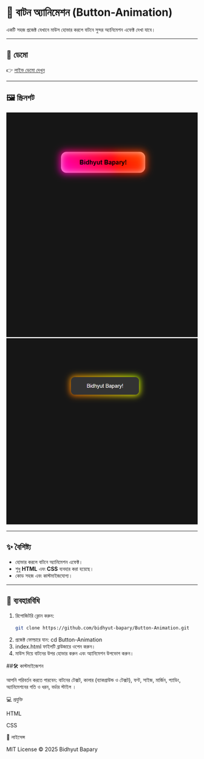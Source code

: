 # 🎨 বাটন অ্যানিমেশন (Button-Animation)

একটি সহজ প্রজেক্ট যেখানে মাউস হোভার করলে বাটনে সুন্দর অ্যানিমেশন এফেক্ট দেখা যাবে।  

---

## 🔗 ডেমো  
👉 [লাইভ ডেমো দেখুন](https://bidhyut-bapary.github.io/Button-Animation/)  

---

## 🖼️ স্ক্রিনশট  


![Button Animation Screenshot 1](Screenshot%202025-09-14%20115149.png)  
![Button Animation Screenshot 2](Screenshot%202025-09-14%20115132.png)  

---

## ✨ বৈশিষ্ট্য  

- হোভার করলে বাটনে অ্যানিমেশন এফেক্ট।  
- শুধু **HTML** এবং **CSS** ব্যবহার করা হয়েছে।  
- কোড সহজ এবং কাস্টমাইজযোগ্য।  

---

## 🚀 ব্যবহারবিধি  

1. রিপোজিটরি ক্লোন করুন:  
   ```bash
   git clone https://github.com/bidhyut-bapary/Button-Animation.git
2. প্রজেক্ট ফোল্ডারে যান:
     cd Button-Animation
3. index.html ফাইলটি ব্রাউজারে ওপেন করুন।
4. মাউস দিয়ে বাটনের উপর হোভার করুন এবং অ্যানিমেশন উপভোগ করুন।

##🛠️ কাস্টমাইজেশন

আপনি পরিবর্তন করতে পারবেন: বাটনের টেক্সট, কালার (ব্যাকগ্রাউন্ড ও টেক্সট), ফন্ট, সাইজ, মার্জিন, প্যাডিং, অ্যানিমেশনের গতি ও ধরন, বর্ডার স্টাইল ।

💻 প্রযুক্তি

HTML

CSS

📜 লাইসেন্স

MIT License © 2025 Bidhyut Bapary
